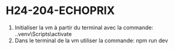 # H24-204-ECHOPRIX
1. Initialiser la vm à partir du terminal avec la commande: .\.venv\Scripts\activate
3. Dans le terminal de la vm utiliser la commande: npm run dev
